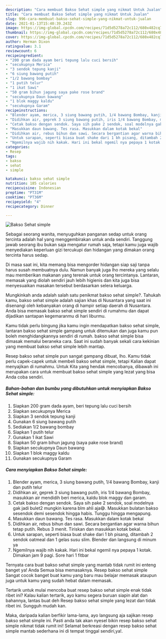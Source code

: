 ```yaml
---
description: "Cara membuat Bakso Sehat simple yang nikmat Untuk Jualan"
title: "Cara membuat Bakso Sehat simple yang nikmat Untuk Jualan"
slug: 996-cara-membuat-bakso-sehat-simple-yang-nikmat-untuk-jualan
date: 2021-01-13T15:40:39.243Z
image: https://img-global.cpcdn.com/recipes/71d5d5278a72c112/680x482cq70/bakso-sehat-simple-foto-resep-utama.jpg
thumbnail: https://img-global.cpcdn.com/recipes/71d5d5278a72c112/680x482cq70/bakso-sehat-simple-foto-resep-utama.jpg
cover: https://img-global.cpcdn.com/recipes/71d5d5278a72c112/680x482cq70/bakso-sehat-simple-foto-resep-utama.jpg
author: Herman Dixon
ratingvalue: 3.1
reviewcount: 6
recipeingredient:
- "200 gram dada ayam beri tepung lalu cuci bersih"
- "secukupnya Merica"
- "3 sendok tepung kanji"
- "6 siung bawang putih"
- "1/2 bawang bombay"
- "1 putih telur"
- "1 ikat Sawi"
- "50 gram bihun jagung saya pake rose brand"
- "secukupnya Daun bawang"
- "1 blok maggy kaldu"
- "secukupnya Garam"
recipeinstructions:
- "Blender ayam, merica, 3 siung bawang putih, 1/4 bawang Bombay, kanji dan putih telur"
- "Didihkan air, geprek 3 siung bawang putih, iris 1/4 bawang Bombay, masukkan air mendidih beri merica, kaldu blok maggy dan garam."
- "Cetak bakso dengan sendok. Saya sih pake 2 sendok, soal modelnya gak jadi bulet2 mungkin karena blm ahli aja😅. Masukkan bulatan bakso sesendok demi sesendok hingga habis. Tunggu hingga mengapung."
- "Masukkan daun bawang. Tes rasa. Masukkan dalam kotak bekal"
- "Didihkan air, rebus bihun dan sawi. Secara bergantian agar warna bihun tetap putih. Rebus 3 menit. Tiriskan dan masukkan kotak bekal."
- "Untuk sarapan, seperti biasa buat shake dari 1 bh pisang, ditambah 2 sendok oatmeal dan 1 gelas susu slim. Blender dan langsung di minum ya"
- "Ngemilnya wajib nih kakak. Hari ini bekal ngemil nya pepaya 1 kotak. Dimakan jam 9 pagi. Sore hari 1 fitbar"
categories:
- Resep
tags:
- bakso
- sehat
- simple

katakunci: bakso sehat simple 
nutrition: 185 calories
recipecuisine: Indonesian
preptime: "PT31M"
cooktime: "PT36M"
recipeyield: "4"
recipecategory: Dinner

---
```



![Bakso Sehat simple](https://img-global.cpcdn.com/recipes/71d5d5278a72c112/680x482cq70/bakso-sehat-simple-foto-resep-utama.jpg)

Sebagai seorang wanita, menyuguhkan panganan sedap untuk orang tercinta adalah hal yang menggembirakan untuk anda sendiri. Tanggung jawab seorang ibu bukan saja mengatur rumah saja, tetapi kamu juga wajib menyediakan keperluan gizi tercukupi dan hidangan yang dimakan orang tercinta harus sedap.

Di masa  saat ini, kita memang bisa mengorder hidangan siap saji tanpa harus susah membuatnya dulu. Namun banyak juga lho mereka yang selalu mau memberikan makanan yang terenak untuk orang tercintanya. Lantaran, memasak yang diolah sendiri jauh lebih higienis dan kita juga bisa menyesuaikan masakan tersebut berdasarkan selera keluarga. 



Mungkinkah anda adalah salah satu penikmat bakso sehat simple?. Tahukah kamu, bakso sehat simple adalah sajian khas di Nusantara yang saat ini disenangi oleh kebanyakan orang di hampir setiap daerah di Nusantara. Anda bisa memasak bakso sehat simple sendiri di rumahmu dan dapat dijadikan santapan kegemaranmu di hari liburmu.

Kamu tidak perlu bingung jika kamu ingin mendapatkan bakso sehat simple, lantaran bakso sehat simple gampang untuk ditemukan dan juga kamu pun boleh menghidangkannya sendiri di rumah. bakso sehat simple bisa dimasak memalui beraneka cara. Saat ini sudah banyak sekali cara kekinian yang membuat bakso sehat simple lebih mantap.

Resep bakso sehat simple pun sangat gampang dibuat, lho. Kamu tidak perlu capek-capek untuk membeli bakso sehat simple, tetapi Kalian dapat menyajikan di rumahmu. Untuk Kita yang hendak mencobanya, dibawah ini merupakan cara untuk membuat bakso sehat simple yang lezat yang bisa Anda coba sendiri.

<!--inarticleads1-->

##### Bahan-bahan dan bumbu yang dibutuhkan untuk menyiapkan Bakso Sehat simple:

1. Siapkan 200 gram dada ayam, beri tepung lalu cuci bersih
1. Siapkan secukupnya Merica
1. Siapkan 3 sendok tepung kanji
1. Gunakan 6 siung bawang putih
1. Sediakan 1/2 bawang bombay
1. Siapkan 1 putih telur
1. Gunakan 1 ikat Sawi
1. Siapkan 50 gram bihun jagung (saya pake rose brand)
1. Siapkan secukupnya Daun bawang
1. Siapkan 1 blok maggy kaldu
1. Gunakan secukupnya Garam




<!--inarticleads2-->

##### Cara menyiapkan Bakso Sehat simple:

1. Blender ayam, merica, 3 siung bawang putih, 1/4 bawang Bombay, kanji dan putih telur
1. Didihkan air, geprek 3 siung bawang putih, iris 1/4 bawang Bombay, masukkan air mendidih beri merica, kaldu blok maggy dan garam.
1. Cetak bakso dengan sendok. Saya sih pake 2 sendok, soal modelnya gak jadi bulet2 mungkin karena blm ahli aja😅. Masukkan bulatan bakso sesendok demi sesendok hingga habis. Tunggu hingga mengapung.
1. Masukkan daun bawang. Tes rasa. Masukkan dalam kotak bekal
1. Didihkan air, rebus bihun dan sawi. Secara bergantian agar warna bihun tetap putih. Rebus 3 menit. Tiriskan dan masukkan kotak bekal.
1. Untuk sarapan, seperti biasa buat shake dari 1 bh pisang, ditambah 2 sendok oatmeal dan 1 gelas susu slim. Blender dan langsung di minum ya
1. Ngemilnya wajib nih kakak. Hari ini bekal ngemil nya pepaya 1 kotak. Dimakan jam 9 pagi. Sore hari 1 fitbar




Ternyata cara buat bakso sehat simple yang mantab tidak rumit ini enteng banget ya! Anda Semua bisa memasaknya. Resep bakso sehat simple Sangat cocok banget buat kamu yang baru mau belajar memasak ataupun juga untuk kamu yang sudah hebat dalam memasak.

Tertarik untuk mulai mencoba buat resep bakso sehat simple enak tidak ribet ini? Kalau kalian tertarik, ayo kamu segera buruan siapin alat dan bahannya, lantas buat deh Resep bakso sehat simple yang lezat dan tidak ribet ini. Sungguh mudah kan. 

Maka, daripada kalian berfikir lama-lama, ayo langsung aja sajikan resep bakso sehat simple ini. Pasti anda tak akan nyesel bikin resep bakso sehat simple nikmat tidak rumit ini! Selamat berkreasi dengan resep bakso sehat simple mantab sederhana ini di tempat tinggal sendiri,ya!.


